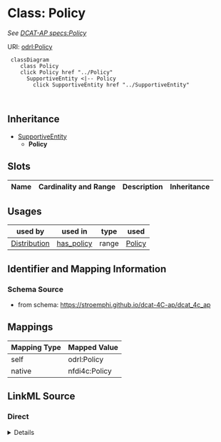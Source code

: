 

# Class: Policy


_See [DCAT-AP specs:Policy](https://semiceu.github.io/DCAT-AP/releases/3.0.0/#Policy)_





URI: [odrl:Policy](http://www.w3.org/ns/odrl/2/Policy)






```mermaid
 classDiagram
    class Policy
    click Policy href "../Policy"
      SupportiveEntity <|-- Policy
        click SupportiveEntity href "../SupportiveEntity"
      
      
```





## Inheritance
* [SupportiveEntity](SupportiveEntity.md)
    * **Policy**



## Slots

| Name | Cardinality and Range | Description | Inheritance |
| ---  | --- | --- | --- |





## Usages

| used by | used in | type | used |
| ---  | --- | --- | --- |
| [Distribution](Distribution.md) | [has_policy](has_policy.md) | range | [Policy](Policy.md) |






## Identifier and Mapping Information







### Schema Source


* from schema: https://stroemphi.github.io/dcat-4C-ap/dcat_4c_ap




## Mappings

| Mapping Type | Mapped Value |
| ---  | ---  |
| self | odrl:Policy |
| native | nfdi4c:Policy |







## LinkML Source

<!-- TODO: investigate https://stackoverflow.com/questions/37606292/how-to-create-tabbed-code-blocks-in-mkdocs-or-sphinx -->

### Direct

<details>
```yaml
name: Policy
description: See [DCAT-AP specs:Policy](https://semiceu.github.io/DCAT-AP/releases/3.0.0/#Policy)
from_schema: https://stroemphi.github.io/dcat-4C-ap/dcat_4c_ap
is_a: SupportiveEntity
abstract: false
class_uri: odrl:Policy

```
</details>

### Induced

<details>
```yaml
name: Policy
description: See [DCAT-AP specs:Policy](https://semiceu.github.io/DCAT-AP/releases/3.0.0/#Policy)
from_schema: https://stroemphi.github.io/dcat-4C-ap/dcat_4c_ap
is_a: SupportiveEntity
abstract: false
class_uri: odrl:Policy

```
</details>